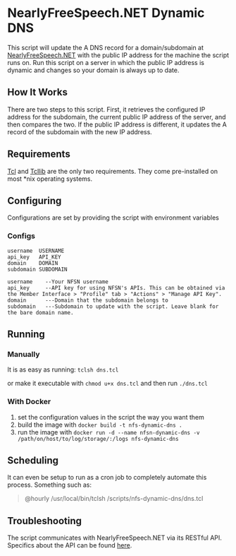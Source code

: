 # NearlyFreeSpeech.NET Dynamic DNS
This script will update the A DNS record for a domain/subdomain at [NearlyFreeSpeech.NET](https://www.nearlyfreespeech.net)
with the public IP address for the machine the script runs on. Run this script on a server in which the public IP
address is dynamic and changes so your domain is always up to date.

## How It Works
There are two steps to this script. First, it retrieves the configured IP address for the subdomain, the current public
IP address of the server, and then compares the two. If the public IP address is different, it updates the A record of
the subdomain with the new IP address.

## Requirements
[Tcl](http://www.tcl.tk/software/tcltk) and [Tcllib](http://www.tcl.tk/software/tcllib) are the only two requirements. They come pre-installed on most *nix operating systems.

## Configuring
Configurations are set by providing the script with environment variables

### Configs
```
username  USERNAME
api_key   API_KEY
domain    DOMAIN
subdomain SUBDOMAIN
```
```
username    --Your NFSN username
api_key     --API key for using NFSN's APIs. This can be obtained via the Member Interface > "Profile" tab > "Actions" > "Manage API Key".
domain      ---Domain that the subdomain belongs to
subdomain   ---Subdomain to update with the script. Leave blank for the bare domain name.
```

## Running
### Manually
It is as easy as running: `tclsh dns.tcl`

or make it executable with `chmod u+x dns.tcl` and then run `./dns.tcl`

### With Docker
1. set the configuration values in the script the way you want them
2. build the image with `docker build -t nfs-dynamic-dns .`
3. run the image with `docker run -d --name nfsn-dynamic-dns -v /path/on/host/to/log/storage/:/logs nfs-dynamic-dns`

## Scheduling
It can even be setup to run as a cron job to completely automate this process. Something such as:
> @hourly /usr/local/bin/tclsh /scripts/nfs-dynamic-dns/dns.tcl

## Troubleshooting
The script communicates with NearlyFreeSpeech.NET via its RESTful API. Specifics about the API can be found [here](https://members.nearlyfreespeech.net/wiki/API/Introduction).
